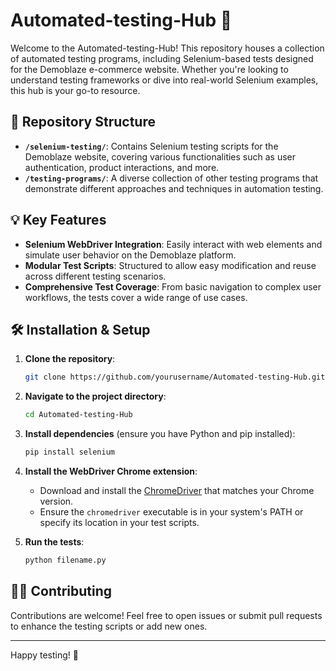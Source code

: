 # Automated-testing-Hub 🚀

Welcome to the Automated-testing-Hub! This repository houses a collection of automated testing programs, including Selenium-based tests designed for the Demoblaze e-commerce website. Whether you're looking to understand testing frameworks or dive into real-world Selenium examples, this hub is your go-to resource.

## 📂 Repository Structure

- **`/selenium-testing/`**: Contains Selenium testing scripts for the Demoblaze website, covering various functionalities such as user authentication, product interactions, and more.
- **`/testing-programs/`**: A diverse collection of other testing programs that demonstrate different approaches and techniques in automation testing.

## 💡 Key Features

- **Selenium WebDriver Integration**: Easily interact with web elements and simulate user behavior on the Demoblaze platform.
- **Modular Test Scripts**: Structured to allow easy modification and reuse across different testing scenarios.
- **Comprehensive Test Coverage**: From basic navigation to complex user workflows, the tests cover a wide range of use cases.

## 🛠️ Installation & Setup

1. **Clone the repository**:
    ```bash
    git clone https://github.com/yourusername/Automated-testing-Hub.git
    ```

2. **Navigate to the project directory**:
    ```bash
    cd Automated-testing-Hub
    ```

3. **Install dependencies** (ensure you have Python and pip installed):
    ```bash
    pip install selenium
    ```

4. **Install the WebDriver Chrome extension**: 
    - Download and install the [ChromeDriver](https://sites.google.com/chromium.org/driver/) that matches your Chrome version.
    - Ensure the `chromedriver` executable is in your system's PATH or specify its location in your test scripts.

5. **Run the tests**:
    ```bash
    python filename.py
    ```

## 🧑‍💻 Contributing

Contributions are welcome! Feel free to open issues or submit pull requests to enhance the testing scripts or add new ones.

---

Happy testing! 🚀
